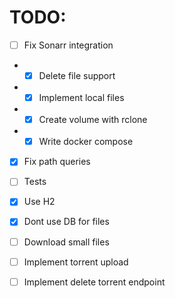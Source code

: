 # TODO:


- [ ] Fix Sonarr integration
- - [x] Delete file support
- - [x] Implement local files
- - [x] Create volume with rclone
- - [x] Write docker compose
- [x] Fix path queries

- [ ] Tests
- [x] Use H2
- [x] Dont use DB for files
- [ ] Download small files
- [ ] Implement torrent upload
- [ ] Implement delete torrent endpoint